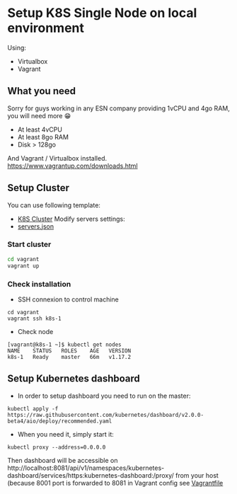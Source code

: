 # Setup K8S Single Node on local environment

Using:
- Virtualbox
- Vagrant

## What you need

Sorry for guys working in any ESN company providing 1vCPU and 4go RAM, you will need more :grin:

- At least 4vCPU
- At least 8go RAM
- Disk > 128go

And Vagrant / Virtualbox installed. https://www.vagrantup.com/downloads.html 

## Setup Cluster

You can use following template:
- [K8S Cluster](vagrant/Vagrantfile)
Modify servers settings:
- [servers.json](vagrant/servers.json)

### Start cluster

```bat
cd vagrant
vagrant up
```

### Check installation 

- SSH connexion to control machine

```
cd vagrant
vagrant ssh k8s-1
```

- Check node

```
[vagrant@k8s-1 ~]$ kubectl get nodes
NAME    STATUS   ROLES    AGE   VERSION
k8s-1   Ready    master   66m   v1.17.2

```

## Setup Kubernetes dashboard

- In order to setup dashboard you need to run on the master:
```
kubectl apply -f https://raw.githubusercontent.com/kubernetes/dashboard/v2.0.0-beta4/aio/deploy/recommended.yaml
```

- When you need it, simply start it:
```
kubectl proxy --address=0.0.0.0
```
Then dashboard will be accessible on http://localhost:8081/api/v1/namespaces/kubernetes-dashboard/services/https:kubernetes-dashboard:/proxy/ from your host (because 8001 port is forwarded to 8081 in Vagrant config see [Vagrantfile](vagrant/master/Vagrantfile)
